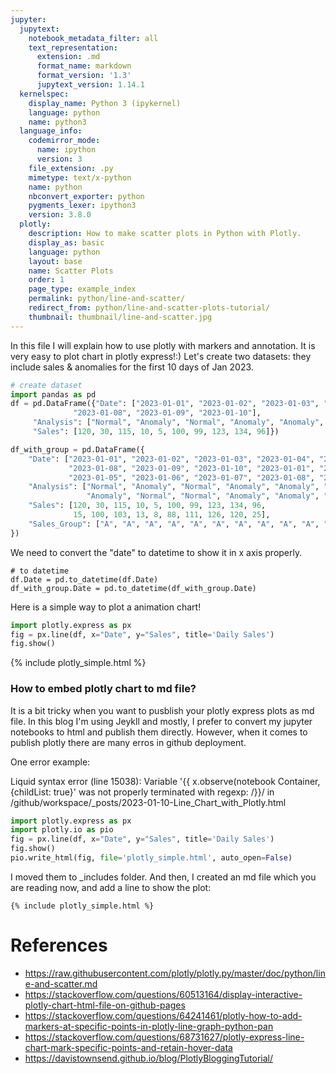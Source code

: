 ```yaml
---
jupyter:
  jupytext:
    notebook_metadata_filter: all
    text_representation:
      extension: .md
      format_name: markdown
      format_version: '1.3'
      jupytext_version: 1.14.1
  kernelspec:
    display_name: Python 3 (ipykernel)
    language: python
    name: python3
  language_info:
    codemirror_mode:
      name: ipython
      version: 3
    file_extension: .py
    mimetype: text/x-python
    name: python
    nbconvert_exporter: python
    pygments_lexer: ipython3
    version: 3.8.0
  plotly:
    description: How to make scatter plots in Python with Plotly.
    display_as: basic
    language: python
    layout: base
    name: Scatter Plots
    order: 1
    page_type: example_index
    permalink: python/line-and-scatter/
    redirect_from: python/line-and-scatter-plots-tutorial/
    thumbnail: thumbnail/line-and-scatter.jpg
---
```


In this file I will explain how to use plotly with markers and annotation. It is very easy to plot chart in plotly express!:)
Let's create two datasets: they include sales & anomalies for the first 10 days of Jan 2023. 

```python
# create dataset
import pandas as pd
df = pd.DataFrame({"Date": ["2023-01-01", "2023-01-02", "2023-01-03", "2023-01-04", "2023-01-05", "2023-01-06", "2023-01-07", 
              "2023-01-08", "2023-01-09", "2023-01-10"],
     "Analysis": ["Normal", "Anomaly", "Normal", "Anomaly", "Anomaly", "Normal", "Normal", "Normal", "Normal", "Normal"],
     "Sales": [120, 30, 115, 10, 5, 100, 99, 123, 134, 96]})

df_with_group = pd.DataFrame({
    "Date": ["2023-01-01", "2023-01-02", "2023-01-03", "2023-01-04", "2023-01-05", "2023-01-06", "2023-01-07", 
             "2023-01-08", "2023-01-09", "2023-01-10", "2023-01-01", "2023-01-02", "2023-01-03", "2023-01-04", 
             "2023-01-05", "2023-01-06", "2023-01-07", "2023-01-08", "2023-01-09", "2023-01-10"],
    "Analysis": ["Normal", "Anomaly", "Normal", "Anomaly", "Anomaly", "Normal", "Normal", "Normal", "Normal", "Normal",
                 "Anomaly", "Normal", "Normal", "Anomaly", "Anomaly", "Normal", "Normal", "Normal", "Normal", "Anomaly"],
    "Sales": [120, 30, 115, 10, 5, 100, 99, 123, 134, 96, 
              15, 100, 103, 13, 8, 88, 111, 126, 120, 25],
    "Sales_Group": ["A", "A", "A", "A", "A", "A", "A", "A", "A", "A", "B", "B", "B", "B", "B", "B", "B", "B", "B", "B"]
})
```

We need to convert the "date" to datetime to show it in x axis properly. 

```
# to datetime
df.Date = pd.to_datetime(df.Date)
df_with_group.Date = pd.to_datetime(df_with_group.Date)
```

Here is a simple way to plot a animation chart!

```python
import plotly.express as px
fig = px.line(df, x="Date", y="Sales", title='Daily Sales')
fig.show()
```

{% include plotly_simple.html %}


### How to embed plotly chart to md file?

It is a bit tricky when you want to pusblish your plotly express plots as md file. In this blog I'm using Jeykll and mostly, I prefer
to convert my jupyter notebooks to html and publish them directly. However, when it comes to publish plotly there are many erros 
in github deployment. 

One error example: 

Liquid syntax error (line 15038): Variable '{{ x.observe(notebook Container, {childList: true}' was not properly terminated with regexp: /\}\}/ in /github/workspace/_posts/2023-01-10-Line_Chart_with_Plotly.html

```python
import plotly.express as px
import plotly.io as pio
fig = px.line(df, x="Date", y="Sales", title='Daily Sales')
fig.show()
pio.write_html(fig, file='plotly_simple.html', auto_open=False)
```

I moved them to _includes folder. And then, I created an md file which you are reading now, and add a line 
to show the plot: 

```{% include plotly_simple.html %}```

# References
- https://raw.githubusercontent.com/plotly/plotly.py/master/doc/python/line-and-scatter.md
- https://stackoverflow.com/questions/60513164/display-interactive-plotly-chart-html-file-on-github-pages
- https://stackoverflow.com/questions/64241461/plotly-how-to-add-markers-at-specific-points-in-plotly-line-graph-python-pan
- https://stackoverflow.com/questions/68731627/plotly-express-line-chart-mark-specific-points-and-retain-hover-data
- https://davistownsend.github.io/blog/PlotlyBloggingTutorial/
